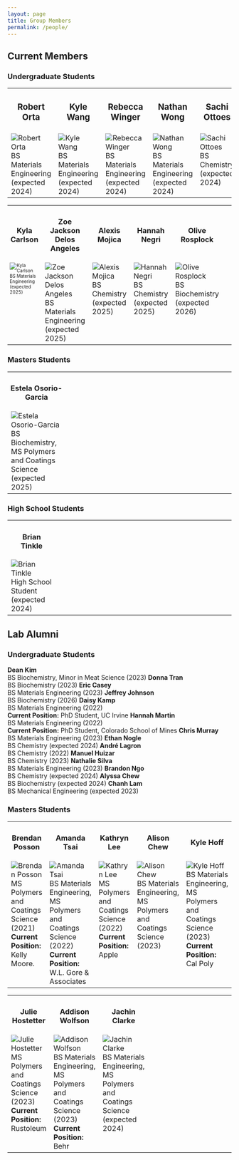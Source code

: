 ```yaml
---
layout: page
title: Group Members
permalink: /people/
---
```


## Current Members
### Undergraduate Students
<table>
  <tr>
    <th width="12.5%"><h3>Robert Orta</h3></th>
    <th width="12.5%"><h3>Kyle Wang</h3></th>
    <th width="12.5%"><h3>Rebecca Winger</h3></th>
    <th width="12.5%"><h3>Nathan Wong</h3></th>
    <th width="12.5%"><h3>Sachi Ottoes</h3></th>
    <th width="12.5%"><h3>Hayden Ankrum</h3></th>
  </tr>
  <tr style="vertical-align:top"; style="font-size: 10px;"> 
    <td>
      <img src="https://images.pexels.com/photos/585759/pexels-photo-585759.jpeg" alt="Robert Orta" title="Robert Orta"><br>BS Materials Engineering (expected 2024)
    </td>
    <td>
      <img src="https://images.pexels.com/photos/585759/pexels-photo-585759.jpeg" alt="Kyle Wang" title="Kyle Wang"><br>BS Materials Engineering (expected 2024)
    </td>
    <td>
      <img src="https://images.pexels.com/photos/585759/pexels-photo-585759.jpeg" alt="Rebecca Winger" title="Rebecca Winger"><br>BS Materials Engineering (expected 2024)
    </td>
    <td>
      <img src="https://images.pexels.com/photos/585759/pexels-photo-585759.jpeg" alt="Nathan Wong" title="Nathan Wong"><br>BS Materials Engineering (expected 2024)
    </td>
    <td>
      <img src="https://images.pexels.com/photos/585759/pexels-photo-585759.jpeg" alt="Sachi Ottoes" title="Sachi Ottoes"><br>BS Chemistry (expected 2024)
    </td>
    <td>
      <img src="https://images.pexels.com/photos/585759/pexels-photo-585759.jpeg" alt="Hayden Ankrum" title="Hayden Ankrum"><br>BS Biochemistry (expected 2025)
    </td>
  </tr>
</table>

<table>
  <tr style="font-size: 14px;">
    <th width="12.5%"><h3>Kyla Carlson</h3></th>
    <th width="12.5%"><h3>Zoe Jackson Delos Angeles</h3></th>
    <th width="12.5%"><h3>Alexis Mojica</h3></th>
    <th width="12.5%"><h3>Hannah Negri</h3></th>
    <th width="12.5%"><h3>Olive Rosplock</h3></th>
    <th width="12.5%"><h3></h3></th>
  </tr>
  <tr style="vertical-align:top"> 
    <td style="font-size: 10px;">
      <img src="https://images.pexels.com/photos/585759/pexels-photo-585759.jpeg" alt="Kyla Carlson" title="Kyla Carlson"><br>BS Materials Engineering (expected 2025)
    </td>
    <td>
      <img src="https://images.pexels.com/photos/585759/pexels-photo-585759.jpeg" alt="Zoe Jackson Delos Angeles" title="Zoe Jackson Delos Angeles"><br>BS Materials Engineering (expected 2025)
    </td>
    <td>
      <img src="https://images.pexels.com/photos/585759/pexels-photo-585759.jpeg" alt="Alexis Mojica" title="Alexis Mojica"><br>BS Chemistry (expected 2025)
    </td>
    <td>
      <img src="https://images.pexels.com/photos/585759/pexels-photo-585759.jpeg" alt="Hannah Negri" title="Hannah Negri"><br>BS Chemistry (expected 2025)
    </td>
    <td>
      <img src="https://images.pexels.com/photos/585759/pexels-photo-585759.jpeg" alt="Olive Rosplock" title="Olive Rosplock"><br>BS Biochemistry (expected 2026)
    </td>
    <td>
    </td>
  </tr>
</table>

### Masters Students
<table>
  <tr style="font-size: 14px;">
    <th width="12.5%"><h3>Estela Osorio-Garcia</h3></th>
    <th width="12.5%"><h3></h3></th>
    <th width="12.5%"><h3></h3></th>
    <th width="12.5%"><h3></h3></th>
    <th width="12.5%"><h3></h3></th>
    <th width="12.5%"><h3></h3></th>
  </tr>
  <tr style="vertical-align:top"> 
    <td>
      <img src="https://images.pexels.com/photos/585759/pexels-photo-585759.jpeg" alt="Estela Osorio-Garcia" title="Estela Osorio-Garcia"><br>BS Biochemistry, MS Polymers and Coatings Science (expected 2025)
    </td>
    <td>
    </td>
    <td>
    </td>
    <td>
    </td>
    <td>
    </td>
    <td>
    </td>
  </tr>
</table>

### High School Students
<table>
  <tr style="font-size: 14px;">
    <th width="12.5%"><h3>Brian Tinkle</h3></th>
    <th width="12.5%"><h3></h3></th>
    <th width="12.5%"><h3></h3></th>
    <th width="12.5%"><h3></h3></th>
    <th width="12.5%"><h3></h3></th>
    <th width="12.5%"><h3></h3></th>
  </tr>
  <tr style="vertical-align:top"> 
    <td>
      <img src="https://images.pexels.com/photos/585759/pexels-photo-585759.jpeg" alt="Brian Tinkle" title="Brian Tinkle"><br>High School Student (expected 2024)
    </td>
    <td>
    </td>
    <td>
    </td>
    <td>
    </td>
    <td>
    </td>
    <td>
    </td>
  </tr>
</table>

## Lab Alumni
### Undergraduate Students
<b>Dean Kim</b><br>BS Biochemistry, Minor in Meat Science (2023)
<b>Donna Tran</b><br>BS Biochemistry (2023)
<b>Eric Casey</b><br>BS Materials Engineering (2023)
<b>Jeffrey Johnson</b><br>BS Biochemistry (2026)
<b>Daisy Kamp</b><br>BS Materials Engineering (2022)<br><b>Current Position:</b> PhD Student, UC Irvine
<b>Hannah Martin</b><br>BS Materials Engineering (2022)<br><b>Current Position:</b> PhD Student, Colorado School of Mines
<b>Chris Murray</b><br>BS Materials Engineering (2023)
<b>Ethan Nogle</b><br>BS Chemistry (expected 2024)
<b>André Lagron</b><br>BS Chemistry (2022)
<b>Manuel Huizar</b><br>BS Chemistry (2023)
<b>Nathalie Silva</b><br>BS Materials Engineering (2023)
<b>Brandon Ngo</b><br>BS Chemistry (expected 2024)
<b>Alyssa Chew</b><br>BS Biochemistry (expected 2024)
<b>Chanh Lam</b><br>BS Mechanical Engineering (expected 2023)

### Masters Students
<table>
  <tr style="font-size: 14px;">
    <th width="12.5%"><h3>Brendan Posson</h3></th>
    <th width="12.5%"><h3>Amanda Tsai</h3></th>
    <th width="12.5%"><h3>Kathryn Lee</h3></th>
    <th width="12.5%"><h3>Alison Chew</h3></th>
    <th width="12.5%"><h3>Kyle Hoff</h3></th>
    <th width="12.5%"><h3>Isabel Gamez</h3></th>
  </tr>
  <tr style="vertical-align:top"> 
    <td>
      <img src="https://images.pexels.com/photos/585759/pexels-photo-585759.jpeg" alt="Brendan Posson" title="Brendan Posson"><br>MS Polymers and Coatings Science (2021)<br><b>Current Position:</b> Kelly Moore.    
    </td>
    <td>
      <img src="https://images.pexels.com/photos/585759/pexels-photo-585759.jpeg" alt="Amanda Tsai" title="Amanda Tsai"><br>BS Materials Engineering, MS Polymers and Coatings Science (2022)<br><b>Current Position:</b> W.L. Gore & Associates
    </td>
    <td>
      <img src="https://images.pexels.com/photos/585759/pexels-photo-585759.jpeg" alt="Kathryn Lee" title="Kathryn Lee"><br>MS Polymers and Coatings Science (2022)<br><b>Current Position:</b> Apple
    </td>
    <td>
      <img src="https://images.pexels.com/photos/585759/pexels-photo-585759.jpeg" alt="Alison Chew" title="Alison Chew"><br>BS Materials Engineering, MS Polymers and Coatings Science (2023)
    </td>
    <td>
      <img src="https://images.pexels.com/photos/585759/pexels-photo-585759.jpeg" alt="Kyle Hoff" title="Kyle Hoff"><br>BS Materials Engineering, MS Polymers and Coatings Science (2023)<br><b>Current Position:</b> Cal Poly
    </td>
    <td>
      <img src="https://images.pexels.com/photos/585759/pexels-photo-585759.jpeg" alt="Isabel Gamez" title="Isabel Gamez"><br>BS Materials Engineering, MS Polymers and Coatings Science (2023)
    </td>
  </tr>
</table>

<table>
  <tr style="font-size: 14px;">
    <th width="12.5%"><h3>Julie Hostetter</h3></th>
    <th width="12.5%"><h3>Addison Wolfson</h3></th>
    <th width="12.5%"><h3>Jachin Clarke</h3></th>
    <th width="12.5%"><h3></h3></th>
    <th width="12.5%"><h3></h3></th>
    <th width="12.5%"><h3></h3></th>
  </tr>
  <tr style="vertical-align:top"> 
    <td>
      <img src="https://images.pexels.com/photos/585759/pexels-photo-585759.jpeg" alt="Julie Hostetter" title="Julie Hostetter"><br>MS Polymers and Coatings Science (2023)<br><b>Current Position:</b> Rustoleum
    </td>
    <td>
      <img src="https://images.pexels.com/photos/585759/pexels-photo-585759.jpeg" alt="Addison Wolfson" title="Addison Wolfson"><br>BS Materials Engineering, MS Polymers and Coatings Science (2023)<br><b>Current Position:</b> Behr
    </td>
    <td>
      <img src="https://images.pexels.com/photos/585759/pexels-photo-585759.jpeg" alt="Jachin Clarke" title="Jachin Clarke"><br>BS Materials Engineering, MS Polymers and Coatings Science (expected 2024)
    </td>
    <td>
    </td>
    <td>
    </td>
    <td>
    </td>
  </tr>
</table>
